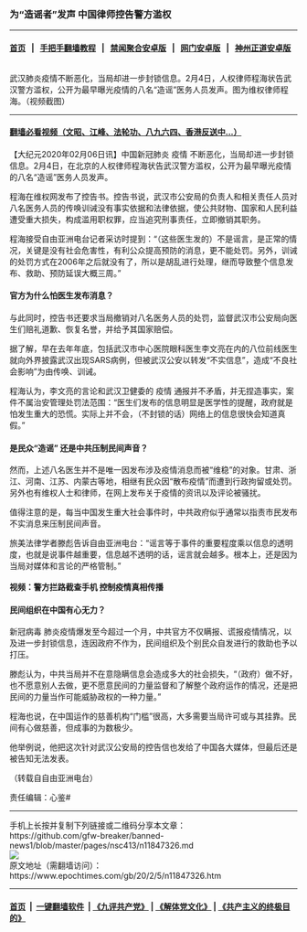 ### 为“造谣者”发声 中国律师控告警方滥权
------------------------

#### [首页](https://github.com/gfw-breaker/banned-news1/blob/master/README.md) &nbsp;&nbsp;|&nbsp;&nbsp; [手把手翻墙教程](https://github.com/gfw-breaker/guides/wiki) &nbsp;&nbsp;|&nbsp;&nbsp; [禁闻聚合安卓版](https://github.com/gfw-breaker/bn-android) &nbsp;&nbsp;|&nbsp;&nbsp; [网门安卓版](https://github.com/oGate2/oGate) &nbsp;&nbsp;|&nbsp;&nbsp; [神州正道安卓版](https://github.com/SzzdOgate/update) 



<div><img alt="" class="aligncenter wp-post-image" src="https://i.epochtimes.com/assets/uploads/2020/02/0204b-600x383.jpg"/>
<div class="red16 caption">
 <p>
  武汉肺炎疫情不断恶化，当局却进一步封锁信息。2月4日，人权律师程海状告武汉警方滥权，公开为最早曝光疫情的八名“造谣”医务人员发声。图为维权律师程海。（视频截图）
 </p>
</div>
</div><hr/>

#### [翻墙必看视频（文昭、江峰、法轮功、八九六四、香港反送中...）](https://github.com/gfw-breaker/banned-news1/blob/master/pages/link3.md)

<div><p>
 【大纪元2020年02月06日讯】中国新冠肺炎
 <ok href="https://www.epochtimes.com/gb/tag/%E7%96%AB%E6%83%85.html">
  疫情
 </ok>
 不断恶化，当局却进一步封锁信息。2月4日，在北京的人权律师程海状告武汉警方滥权，公开为最早曝光疫情的八名“造谣”医务人员发声。
</p>
<p>
 程海在维权网发布了控告书。控告书说，武汉市公安局的负责人和相关责任人员对八名医务人员的传唤训诫没有事实依据和法律依据，使公共财物、国家和人民利益遭受重大损失，构成滥用职权罪，应当追究刑事责任，立即撤销其职务。
</p>
<p>
 程海接受自由亚洲电台记者采访时提到：“（这些医生发的）不是谣言，是正常的情况，关键是没有社会危害性，有利公众提高预防的消息，更不能处罚。另外，训诫的处罚方式在2006年之后就没有了，所以是胡乱进行处理，继而导致整个信息发布、救助、预防延误大概三周。”
</p>
<h4>
 官方为什么怕医生发布消息？
</h4>
<p>
 与此同时，控告书还要求当局撤销对八名医务人员的处罚，监督武汉市公安局向医生们赔礼道歉、恢复名誉，并给予其国家赔偿。
</p>
<p>
 据了解，早在去年年底，包括武汉市中心医院眼科医生李文亮在内的八位前线医生就向外界披露武汉出现SARS病例，但被武汉公安以转发“不实信息”，造成“不良社会影响”为由传唤、训诫。
</p>
<p>
 程海认为，李文亮的言论和武汉卫健委的
 <ok href="https://www.epochtimes.com/gb/tag/%E7%96%AB%E6%83%85.html">
  疫情
 </ok>
 通报并不矛盾，并无捏造事实，案件不属治安管理处罚法范围：“医生们发布的信息明显是医学性的提醒，政府就是怕发生重大的恐慌。实际上并不会，（不封锁的话）网络上的信息很快会知道真假。”
</p>
<h4>
 是民众“造谣” 还是中共压制民间声音？
</h4>
<p>
 然而，上述八名医生并不是唯一因发布涉及疫情消息而被“维稳”的对象。甘肃、浙江、河南、江苏、内蒙古等地，相继有民众因“散布疫情”而遭到行政拘留或处罚。另外也有维权人士和律师，在网上发布关于疫情的资讯以及评论被骚扰。
</p>
<p>
 值得注意的是，每当中国发生重大社会事件时，中共政府似乎通常以指责市民发布不实消息来压制民间声音。
</p>
<p>
 旅美法律学者滕彪告诉自由亚洲电台：“谣言等于事件的重要程度乘以信息的透明度，也就是说事件越重要，信息越不透明的话，谣言就会越多。根本上，还是因为当局对媒体和言论的严格管制。”
 <br/>
 <br/>
 <strong>
  视频：警方拦路截查手机 控制疫情真相传播
 </strong>
</p>
<h4>
 民间组织在中国有心无力？
</h4>
<p>
 <ok href="https://www.epochtimes.com/gb/tag/%E6%96%B0%E5%86%A0%E7%97%85%E6%AF%92.html">
  新冠病毒
 </ok>
 肺炎疫情爆发至今超过一个月，中共官方不仅瞒报、谎报疫情情况，以及进一步封锁信息，连因政府不作为，民间组织及个别民众自发进行的救助也予以打压。
</p>
<p>
 滕彪认为，中共当局并不在意隐瞒信息会造成多大的社会损失，“（政府）做不好，也不愿意别人去做，更不愿意民间的力量监督和了解整个政府运作的情况，还是把民间的力量当作可能威胁政权的一种力量。”
</p>
<p>
 程海也说，在中国运作的慈善机构“门槛”很高，大多需要当局许可或与其挂靠。民间有心做慈善，但成事的为数极少。
</p>
<p>
 他举例说，他把这次针对武汉公安局的控告信也发给了中国各大媒体，但最后还是被告知无法发表。
</p>
<p>
 （转载自自由亚洲电台）
</p>
<p>
 责任编辑：心鉴#
</p>
</div>
<hr/>
手机上长按并复制下列链接或二维码分享本文章：<br/>
https://github.com/gfw-breaker/banned-news1/blob/master/pages/nsc413/n11847326.md <br/>
<a href='https://github.com/gfw-breaker/banned-news1/blob/master/pages/nsc413/n11847326.md'><img src='https://github.com/gfw-breaker/banned-news1/blob/master/pages/nsc413/n11847326.md.png'/></a> <br/>
原文地址（需翻墙访问）：https://www.epochtimes.com/gb/20/2/5/n11847326.htm


------------------------
#### [首页](https://github.com/gfw-breaker/banned-news1/blob/master/README.md) &nbsp;|&nbsp; [一键翻墙软件](https://github.com/gfw-breaker/nogfw/blob/master/README.md) &nbsp;| [《九评共产党》](https://github.com/gfw-breaker/9ping.md/blob/master/README.md#九评之一评共产党是什么) | [《解体党文化》](https://github.com/gfw-breaker/jtdwh.md/blob/master/README.md) | [《共产主义的终极目的》](https://github.com/gfw-breaker/gczydzjmd.md/blob/master/README.md)


<img src='http://gfw-breaker.win/banned-news/pages/nsc413/n11847326.md' width='0px' height='0px'/>